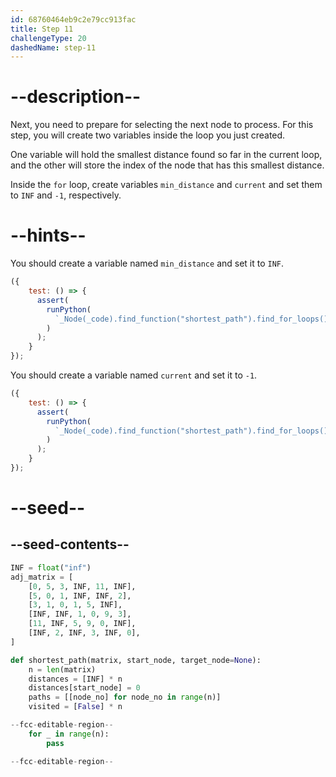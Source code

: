 ```yaml
---
id: 68760464eb9c2e79cc913fac
title: Step 11
challengeType: 20
dashedName: step-11
---
```


# --description--

Next, you need to prepare for selecting the next node to process. For this step, you will create two variables inside the loop you just created.

One variable will hold the smallest distance found so far in the current loop, and the other will store the index of the node that has this smallest distance.

Inside the `for` loop, create variables `min_distance` and `current` and set them to `INF` and `-1`, respectively.

# --hints--

You should create a variable named `min_distance` and set it to `INF`.

```js
({
    test: () => {
      assert(
        runPython(
          `_Node(_code).find_function("shortest_path").find_for_loops()[0].find_bodies()[0].has_stmt("min_distance = INF")`
        )
      );
    }
});
```

You should create a variable named `current` and set it to `-1`.

```js
({
    test: () => {
      assert(
        runPython(
          `_Node(_code).find_function("shortest_path").find_for_loops()[0].find_bodies()[0].has_stmt("current = -1")`
        )
      );
    }
});
```

# --seed--

## --seed-contents--

```py
INF = float("inf")
adj_matrix = [
    [0, 5, 3, INF, 11, INF],
    [5, 0, 1, INF, INF, 2],
    [3, 1, 0, 1, 5, INF],
    [INF, INF, 1, 0, 9, 3],
    [11, INF, 5, 9, 0, INF],
    [INF, 2, INF, 3, INF, 0],
]

def shortest_path(matrix, start_node, target_node=None):
    n = len(matrix)
    distances = [INF] * n
    distances[start_node] = 0
    paths = [[node_no] for node_no in range(n)]
    visited = [False] * n

--fcc-editable-region--
    for _ in range(n):  
        pass

--fcc-editable-region--
```
